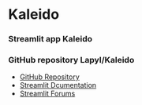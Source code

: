 # Kaleido
### Streamlit app Kaleido
### GitHub repository Lapyl/Kaleido

- [GitHub Repository](https://github.com/Lapyl/Kaleido)
- [Streamlit Dcumentation](https://docs.streamlit.io)
- [Streamlit Forums](https://discuss.streamlit.io)
